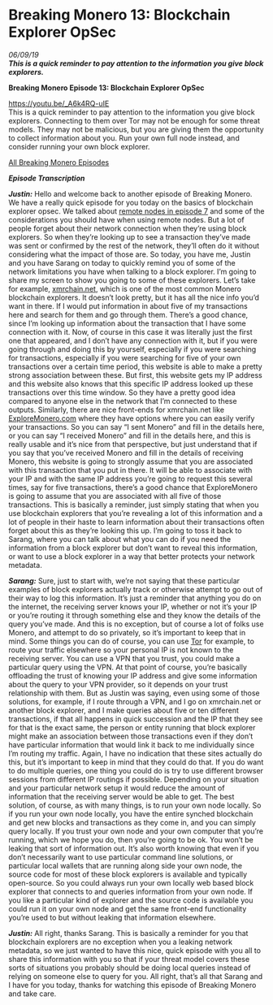 # Breaking Monero 13: Blockchain Explorer OpSec 
*06/09/19*  
_**This is a quick reminder to pay attention to the information you give block explorers.**_  

**Breaking Monero Episode 13: Blockchain Explorer OpSec** 

https://youtu.be/_A6k4RQ-uIE  
This is a quick reminder to pay attention to the information you give block explorers. Connecting to them over Tor may not be enough for some threat models. They may not be malicious, but you are giving them the opportunity to collect information about you. Run your own full node instead, and consider running your own block explorer. 

[All Breaking Monero Episodes](https://www.monerooutreach.org/breaking-monero/) 

_**Episode Transcription**_ 

_**Justin:**_ Hello and welcome back to another episode of Breaking Monero. We have a really quick episode for you today on the basics of blockchain explorer opsec. We talked about [remote nodes in episode 7](https://www.monerooutreach.org/breaking-monero/remote-nodes.php) and some of the considerations you should have when using remote nodes. But a lot of people forget about their network connection when they’re using block explorers. So when they’re looking up to see a transaction they’ve made was sent or confirmed by the rest of the network, they’ll often do it without considering what the impact of those are. So today, you have me, Justin and you have Sarang on today to quickly remind you of some of the network limitations you have when talking to a block explorer. I’m going to share my screen to show you going to some of these explorers. Let’s take for example, [xmrchain.net](https://xmrchain.net/), which is one of the most common Monero blockchain explorers. It doesn’t look pretty, but it has all the nice info you’d want in there. If I would put information in about five of my transactions here and search for them and go through them. There’s a good chance, since I’m looking up information about the transaction that I have some connection with it. Now, of course in this case it was literally just the first one that appeared, and I don’t have any connection with it, but if you were going through and doing this by yourself, especially if you were searching for transactions, especially if you were searching for five of your own transactions over a certain time period, this website is able to make a pretty strong association between these. But first, this website gets my IP address and this website also knows that this specific IP address looked up these transactions over this time window. So they have a pretty good idea compared to anyone else in the network that I’m connected to these outputs. Similarly, there are nice front-ends for xmrchain.net like [ExploreMonero.com](https://www.exploremonero.com/) where they have options where you can easily verify your transactions. So you can say “I sent Monero” and fill in the details here, or you can say “I received Monero” and fill in the details here, and this is really usable and it’s nice from that perspective, but just understand that if you say that you’ve received Monero and fill in the details of receiving Monero, this website is going to strongly assume that you are associated with this transaction that you put in there. It will be able to associate with your IP and with the same IP address you’re going to request this several times, say for five transactions, there’s a good chance that ExploreMonero is going to assume that you are associated with all five of those transactions. This is basically a reminder, just simply stating that when you use blockchain explorers that you’re revealing a lot of this information and a lot of people in their haste to learn information about their transactions often forget about this as they’re looking this up. I’m going to toss it back to Sarang, where you can talk about what you can do if you need the information from a block explorer but don’t want to reveal this information, or want to use a block explorer in a way that better protects your network metadata.

_**Sarang:**_ Sure, just to start with, we’re not saying that these particular examples of block explorers actually track or otherwise attempt to go out of their way to log this information. It’s just a reminder that anything you do on the internet, the receiving server knows your IP, whether or not it’s your IP or you’re routing it through something else and they know the details of the query you’ve made. And this is no exception, but of course a lot of folks use Monero, and attempt to do so privately, so it’s important to keep that in mind. Some things you can do of course, you can use [Tor](https://www.torproject.org/) for example, to route your traffic elsewhere so your personal IP is not known to the receiving server. You can use a VPN that you trust, you could make a particular query using the VPN. At that point of course, you’re basically offloading the trust of knowing your IP address and give some information about the query to your VPN provider, so it depends on your trust relationship with them. But as Justin was saying, even using some of those solutions, for example, if I route through a VPN, and I go on xmrchain.net or another block explorer, and I make queries about five or ten different transactions, if that all happens in quick succession and the IP that they see for that is the exact same, the person or entity running that block explorer might make an association between those transactions even if they don’t have particular information that would link it back to me individually since I’m routing my traffic. Again, I have no indication that these sites actually do this, but it’s important to keep in mind that they could do that. If you do want to do multiple queries, one thing you could do is try to use different browser sessions from different IP routings if possible. Depending on your situation and your particular network setup it would reduce the amount of information that the receiving server would be able to get. The best solution, of course, as with many things, is to run your own node locally. So if you run your own node locally, you have the entire synched blockchain and get new blocks and transactions as they come in, and you can simply query locally. If you trust your own node and your own computer that you’re running, which we hope you do, then you’re going to be ok. You won’t be leaking that sort of information out. It’s also worth knowing that even if you don’t necessarily want to use particular command line solutions, or particular local wallets that are running along side your own node, the source code for most of these block explorers is available and typically open-source. So you could always run your own locally web based block explorer that connects to and queries information from your own node. If you like a particular kind of explorer and the source code is available you could run it on your own node and get the same front-end functionality you’re used to but without leaking that information elsewhere.

_**Justin:**_ All right, thanks Sarang. This is basically a reminder for you that blockchain explorers are no exception when you a leaking network metadata, so we just wanted to have this nice, quick episode with you all to share this information with you so that if your threat model covers these sorts of situations you probably should be doing local queries instead of relying on someone else to query for you. All right, that’s all that Sarang and I have for you today, thanks for watching this episode of Breaking Monero and take care.


